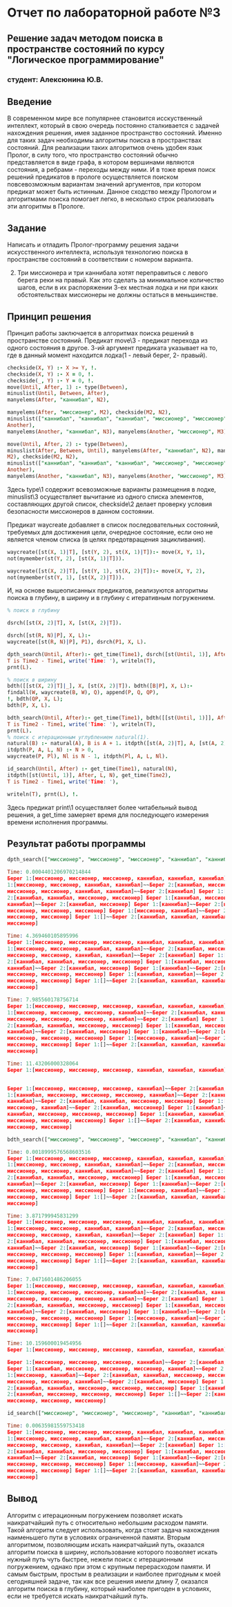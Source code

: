 # Отчет по лабораторной работе №3

## Решение задач методом поиска в пространстве состояний по курсу "Логическое программирование"

### студент: Алексюнина Ю.В.

## Введение 

В современном мире все популярнее становится исскуственный интеллект,
который в свою очередь постоянно сталкивается с задачей нахождения
решения, имея заданное пространство состояний. Именно для таких задач необходимы алгоритмы поиска в 
пространствах состояний. Для реализации таких алгоритмов очень удобен язык Пролог, в силу того, что 
пространство состояний обычно представляется в виде графа, в котором вершинами являются состояния, 
а ребрами - переходы между ними. И в тоже время поиск решений предикатов в прологе осуществляется 
поиском повсевозможным вариантам значений аргументов, при котором предикат может быть истинным. 
Данное сходство между Прологом и алгоритмами поиска помогает легко, в несколько строк реализовать эти алгоритмы в Прологе.

## Задание
Написать и отладить Пролог-программу решения задачи искусственного
интеллекта, используя технологию поиска в пространстве состояний в соответствии с номером варианта.

2. Три миссионера и три каннибала хотят переправиться с левого берега реки на правый. Как это 
сделать за минимальное количество шагов, если в их распоряжении 3-ех местная лодка и ни при каких 
обстоятельствах миссионеры не должны остаться в меньшинстве.

## Принцип решения

Принцип работы заключается в алгоритмах поиска решений в пространстве состояний. Предикат move\3 - 
предикат перехода из одного состояния в другое. 3-ий аргумент предиката указывает на то, где в 
данный момент
находится лодка(1 - левый берег, 2- правый).
```prolog
checkside(X, Y) :- X >= Y, !.
checkside(X, Y) :- X = 0, !.
checkside(_, Y) :- Y = 0, !.
move(Until, After, 1) :- type(Between),
minuslist(Until, Between, After),
manyelems(After, "каннибал", N2),

manyelems(After, "миссионер", M2), checkside(M2, N2),
minuslist(["каннибал", "каннибал", "каннибал", "миссионер", "миссионер", "миссионер"], After, 
Another),
manyelems(Another, "каннибал", N3), manyelems(Another, "миссионер", M3), checkside(M3, N3).

move(Until, After, 2) :- type(Between),
minuslist(After, Between, Until), manyelems(After, "каннибал", N2), manyelems(After, "миссионер", 
M2), checkside(M2, N2),
minuslist(["каннибал", "каннибал", "каннибал", "миссионер", "миссионер", "миссионер"], After, 
Another),
manyelems(Another, "каннибал", N3), manyelems(Another, "миссионер", M3), checkside(M3, N3).
```

Здесь type\1 содержит всевозможные варианты размещения в лодке, minuslist\3 осуществляет вычитание 
из одного списка элементов, составляющих другой список, checkside\2 делает проверку условия
безопасности миссионеров в данном состоянии.

Предикат waycreate добавляет в список последовательных состояний,
требуемых для достижения цели, очередное состояние, если оно не является членом списка (в целях 
предотвращения зацикливания).

```prolog
waycreate([st(X, 1)|T], [st(Y, 2), st(X, 1)|T]):- move(X, Y, 1),
not(mymember(st(Y, 2), [st(X, 1)|T])).

waycreate([st(X, 2)|T], [st(Y, 1), st(X, 2)|T]):- move(X, Y, 2),
not(mymember(st(Y, 1), [st(X, 2)|T])).
```

И, на основе вышеописанных предикатов, реализуются алгоритмы поиска в глубину, в ширину и в глубину с 
итеративным погружением.

```prolog
% поиск в глубину

dsrch([st(X, 2)|T], X, [st(X, 2)|T]).

dsrch([st(R, N)|P], X, L):-
waycreate([st(R, N)|P], P1), dsrch(P1, X, L).

dpth_search(Until, After):- get_time(Time1), dsrch([st(Until, 1)], After, L), get_time(Time2),
T is Time2 - Time1, write('Time: '), writeln(T),
prnt(L).

% поиск в ширину
bdth([[st(X, 2)|T]|_], X, [st(X, 2)|T]). bdth([B|P], X, L):-
findall(W, waycreate(B, W), Q), append(P, Q, QP),
!, bdth(QP, X, L);
bdth(P, X, L).

bdth_search(Until, After):- get_time(Time1), bdth([[st(Until, 1)]], After, L), get_time(Time2),
T is Time2 - Time1, write('Time: '), writeln(T),
prnt(L).
% поиск с итерационным углублением natural(1).
natural(B) :- natural(A), B is A + 1. itdpth([st(A, 2)|T], A, [st(A, 2)|T], 0).
itdpth(P, A, L, N) :- N > 0,
waycreate(P, Pl), Nl is N - 1, itdpth(Pl, A, L, Nl).

id_search(Until, After) :- get_time(Time1), natural(N),
itdpth([st(Until, 1)], After, L, N), get_time(Time2),
T is Time2 - Time1, write('Time: '),

writeln(T), prnt(L), !.
```

Здесь предикат print\1 осуществляет более читабельный вывод решения, а get_time замеряет время для 
последующего измерения времени исполнения программы.

## Результат работы программы
```prolog
dpth_search(["миссионер", "миссионер", "миссионер", "каннибал", "каннибал", "каннибал"], []).

Time: 0.0004401206970214844
Берег 1:[миссионер, миссионер, миссионер, каннибал, каннибал, каннибал]~~Берег 2:[] Берег 
1:[миссионер, миссионер, каннибал, каннибал]~~Берег 2:[каннибал, миссионер] Берег 1:[миссионер, 
миссионер, миссионер, каннибал, каннибал]~~Берег 2:[каннибал] Берег 1:[миссионер, каннибал]~~Берег 
2:[каннибал, каннибал, миссионер, миссионер] Берег 1:[каннибал, миссионер, миссионер, 
каннибал]~~Берег 2:[каннибал, миссионер] Берег 1:[каннибал]~~Берег 2:[каннибал, каннибал, 
миссионер, миссионер, миссионер] Берег 1:[миссионер, каннибал]~~Берег 2:[каннибал, каннибал, 
миссионер, миссионер] Берег 1:[]~~Берег 2:[каннибал, каннибал, каннибал, миссионер, миссионер, 
миссионер]

Time: 4.369460105895996
Берег 1:[миссионер, миссионер, миссионер, каннибал, каннибал, каннибал]~~Берег 2:[] Берег 
1:[миссионер, миссионер, каннибал, каннибал]~~Берег 2:[каннибал, миссионер] Берег 1:[миссионер, 
миссионер, миссионер, каннибал, каннибал]~~Берег 2:[каннибал] Берег 1:[миссионер, каннибал]~~Берег 
2:[каннибал, каннибал, миссионер, миссионер] Берег 1:[каннибал, миссионер, миссионер, 
каннибал]~~Берег 2:[каннибал, миссионер] Берег 1:[каннибал]~~Берег 2:[каннибал, каннибал, 
миссионер, миссионер, миссионер] Берег 1:[каннибал, каннибал]~~Берег 2:[каннибал, миссионер, 
миссионер, миссионер] Берег 1:[]~~Берег 2:[каннибал, каннибал, каннибал, миссионер, миссионер, 
миссионер]

Time: 7.985560178756714
Берег 1:[миссионер, миссионер, миссионер, каннибал, каннибал, каннибал]~~Берег 2:[] Берег 
1:[миссионер, миссионер, миссионер, каннибал]~~Берег 2:[каннибал, каннибал] Берег 1:[каннибал, 
миссионер, миссионер, миссионер, каннибал]~~Берег 2:[каннибал] Берег 1:[миссионер, каннибал]~~Берег 
2:[каннибал, каннибал, миссионер, миссионер] Берег 1:[каннибал, миссионер, миссионер, 
каннибал]~~Берег 2:[каннибал, миссионер] Берег 1:[каннибал]~~Берег 2:[каннибал, каннибал, 
миссионер, миссионер, миссионер] Берег 1:[миссионер, каннибал]~~Берег 2:[каннибал, каннибал, 
миссионер, миссионер] Берег 1:[]~~Берег 2:[каннибал, каннибал, каннибал, миссионер, миссионер, 
миссионер]

Time: 11.43206000328064
Берег 1:[миссионер, миссионер, миссионер, каннибал, каннибал, каннибал]~~Берег 2:[]


Берег 1:[миссионер, миссионер, миссионер, каннибал]~~Берег 2:[каннибал, каннибал] Берег 
1:[каннибал, миссионер, миссионер, миссионер, каннибал]~~Берег 2:[каннибал] Берег 1:[миссионер, 
каннибал]~~Берег 2:[каннибал, каннибал, миссионер, миссионер] Берег 1:[каннибал, миссионер, 
миссионер, каннибал]~~Берег 2:[каннибал, миссионер] Берег 1:[каннибал]~~Берег 2:[каннибал, 
каннибал, миссионер, миссионер, миссионер] Берег 1:[каннибал, каннибал]~~Берег 2:[каннибал, 
миссионер, миссионер, миссионер] Берег 1:[]~~Берег 2:[каннибал, каннибал, каннибал, миссионер, 
миссионер, миссионер]

bdth_search(["миссионер", "миссионер", "миссионер", "каннибал", "каннибал", "каннибал"], []).

Time: 0.0018999576568603516
Берег 1:[миссионер, миссионер, миссионер, каннибал, каннибал, каннибал]~~Берег 2:[] Берег 
1:[миссионер, миссионер, каннибал, каннибал]~~Берег 2:[каннибал, миссионер] Берег 1:[миссионер, 
миссионер, миссионер, каннибал, каннибал]~~Берег 2:[каннибал] Берег 1:[миссионер, каннибал]~~Берег 
2:[каннибал, каннибал, миссионер, миссионер] Берег 1:[каннибал, миссионер, миссионер, 
каннибал]~~Берег 2:[каннибал, миссионер] Берег 1:[каннибал]~~Берег 2:[каннибал, каннибал, 
миссионер, миссионер, миссионер] Берег 1:[миссионер, каннибал]~~Берег 2:[каннибал, каннибал, 
миссионер, миссионер] Берег 1:[]~~Берег 2:[каннибал, каннибал, каннибал, миссионер, миссионер, 
миссионер]

Time: 3.871799945831299
Берег 1:[миссионер, миссионер, миссионер, каннибал, каннибал, каннибал]~~Берег 2:[] Берег 
1:[миссионер, миссионер, каннибал, каннибал]~~Берег 2:[каннибал, миссионер] Берег 1:[миссионер, 
миссионер, миссионер, каннибал, каннибал]~~Берег 2:[каннибал] Берег 1:[миссионер, каннибал]~~Берег 
2:[каннибал, каннибал, миссионер, миссионер] Берег 1:[каннибал, миссионер, миссионер, 
каннибал]~~Берег 2:[каннибал, миссионер] Берег 1:[каннибал]~~Берег 2:[каннибал, каннибал, 
миссионер, миссионер, миссионер] Берег 1:[каннибал, каннибал]~~Берег 2:[каннибал, миссионер, 
миссионер, миссионер] Берег 1:[]~~Берег 2:[каннибал, каннибал, каннибал, миссионер, миссионер, 
миссионер]

Time: 7.0471601486206055
Берег 1:[миссионер, миссионер, миссионер, каннибал, каннибал, каннибал]~~Берег 2:[] Берег 
1:[миссионер, миссионер, миссионер, каннибал]~~Берег 2:[каннибал, каннибал] Берег 1:[каннибал, 
миссионер, миссионер, миссионер, каннибал]~~Берег 2:[каннибал] Берег 1:[миссионер, каннибал]~~Берег 
2:[каннибал, каннибал, миссионер, миссионер] Берег 1:[каннибал, миссионер, миссионер, 
каннибал]~~Берег 2:[каннибал, миссионер] Берег 1:[каннибал]~~Берег 2:[каннибал, каннибал, 
миссионер, миссионер, миссионер] Берег 1:[миссионер, каннибал]~~Берег 2:[каннибал, каннибал, 
миссионер, миссионер] Берег 1:[]~~Берег 2:[каннибал, каннибал, каннибал, миссионер, миссионер, 
миссионер]

Time: 10.159600019454956
Берег 1:[миссионер, миссионер, миссионер, каннибал, каннибал, каннибал]~~Берег 2:[]

Берег 1:[миссионер, миссионер, миссионер, каннибал]~~Берег 2:[каннибал, каннибал]
Берег 1:[каннибал, миссионер, миссионер, миссионер, каннибал]~~Берег 2:[каннибал] Берег 
1:[миссионер, каннибал]~~Берег 2:[каннибал, каннибал, миссионер, миссионер] Берег 1:[каннибал, 
миссионер, миссионер, каннибал]~~Берег 2:[каннибал, миссионер] Берег 1:[каннибал]~~Берег 
2:[каннибал, каннибал, миссионер, миссионер, миссионер] Берег 1:[каннибал, каннибал]~~Берег 
2:[каннибал, миссионер, миссионер, миссионер] Берег 1:[]~~Берег 2:[каннибал, каннибал, каннибал, 
миссионер, миссионер, миссионер]

id_search(["миссионер", "миссионер", "миссионер", "каннибал", "каннибал", "каннибал"], []).

Time: 0.00635981559753418
Берег 1:[миссионер, миссионер, миссионер, каннибал, каннибал, каннибал]~~Берег 2:[] Берег 
1:[миссионер, миссионер, каннибал, каннибал]~~Берег 2:[каннибал, миссионер] Берег 1:[миссионер, 
миссионер, миссионер, каннибал, каннибал]~~Берег 2:[каннибал] Берег 1:[миссионер, каннибал]~~Берег 
2:[каннибал, каннибал, миссионер, миссионер] Берег 1:[каннибал, миссионер, миссионер, 
каннибал]~~Берег 2:[каннибал, миссионер] Берег 1:[каннибал]~~Берег 2:[каннибал, каннибал, 
миссионер, миссионер, миссионер] Берег 1:[миссионер, каннибал]~~Берег 2:[каннибал, каннибал, 
миссионер, миссионер] Берег 1:[]~~Берег 2:[каннибал, каннибал, каннибал, миссионер, миссионер, 
миссионер]
```

## Вывод

Алгоритм с итерационным погружением позволяет искать наикратчайший путь с относительно небольшим расходом памяти. 
Такой алгоритм следует использовать, когда стоит задача нахождения наименьшего пути в условиях ограниченной памяти. 
Вторым алгоритмом, позволяющим искать наикратчайший путь, оказался алгоритм поиска в ширину, использование которого позволяет искать 
нужный путь чуть быстрее, нежели поиск с итерационным погружением, однако при этом с крупным перерасходом памяти. 
И самым быстрым, простым в реализации и наиболее пригодным к моей сегодняшней задаче, так как все решения имели длину 7, оказался алгоритм поиска в глубину, который наиболее пригоден в 
условиях, если не требуется искать наикратчайший путь.
